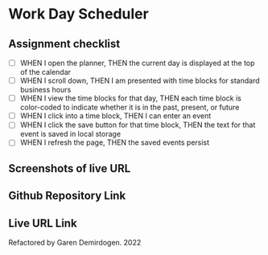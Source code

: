 # Work Day Scheduler

## Assignment checklist
- [ ] WHEN I open the planner, THEN the current day is displayed at the top of the calendar
- [ ] WHEN I scroll down, THEN I am presented with time blocks for standard business hours
- [ ] WHEN I view the time blocks for that day, THEN each time block is color-coded to indicate whether it is in the past, present, or future
- [ ] WHEN I click into a time block, THEN I can enter an event
- [ ] WHEN I click the save button for that time block, THEN the text for that event is saved in local storage
- [ ] WHEN I refresh the page, THEN the saved events persist

## Screenshots of live URL

## Github Repository Link

## Live URL Link

Refactored by Garen Demirdogen. 2022
